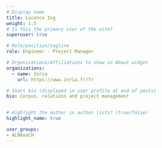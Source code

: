 ```yaml
---
# Display name
title: Lucence Ing
weight: 1.5
# Is this the primary user of the site?
superuser: true

# Role/position/tagline
role: Engineer - Project Manager

# Organizations/Affiliations to show in About widget
organizations:
  - name: Inria
    url: https://www.inria.fr/fr

# Short bio (displayed in user profile at end of posts)
bio: Corpus, relations and project management


# Highlight the author in author lists? (true/false)
highlight_name: true

user_groups:
- ALMAnaCH
---
```

